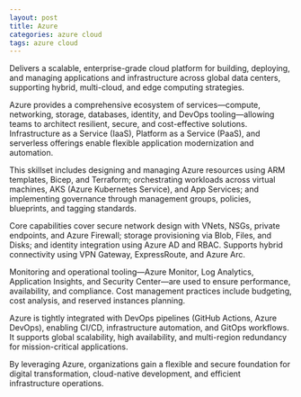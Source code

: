 ```yaml
---
layout: post
title: Azure
categories: azure cloud
tags: azure cloud
---
```


Delivers a scalable, enterprise-grade cloud platform for building, deploying, and managing applications and infrastructure across global data centers, supporting hybrid, multi-cloud, and edge computing strategies.

<!--more-->

Azure provides a comprehensive ecosystem of services—compute, networking, storage, databases, identity, and DevOps tooling—allowing teams to architect resilient, secure, and cost-effective solutions. Infrastructure as a Service (IaaS), Platform as a Service (PaaS), and serverless offerings enable flexible application modernization and automation.

This skillset includes designing and managing Azure resources using ARM templates, Bicep, and Terraform; orchestrating workloads across virtual machines, AKS (Azure Kubernetes Service), and App Services; and implementing governance through management groups, policies, blueprints, and tagging standards.

Core capabilities cover secure network design with VNets, NSGs, private endpoints, and Azure Firewall; storage provisioning via Blob, Files, and Disks; and identity integration using Azure AD and RBAC. Supports hybrid connectivity using VPN Gateway, ExpressRoute, and Azure Arc.

Monitoring and operational tooling—Azure Monitor, Log Analytics, Application Insights, and Security Center—are used to ensure performance, availability, and compliance. Cost management practices include budgeting, cost analysis, and reserved instances planning.

Azure is tightly integrated with DevOps pipelines (GitHub Actions, Azure DevOps), enabling CI/CD, infrastructure automation, and GitOps workflows. It supports global scalability, high availability, and multi-region redundancy for mission-critical applications.

By leveraging Azure, organizations gain a flexible and secure foundation for digital transformation, cloud-native development, and efficient infrastructure operations.